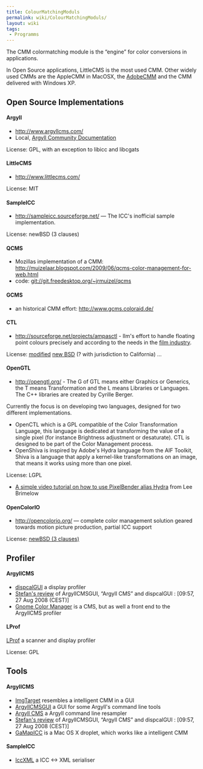 ```yaml
---
title: ColourMatchingModuls
permalink: wiki/ColourMatchingModuls/
layout: wiki
tags:
 - Programms
---
```


The CMM colormatching module is the “engine” for color conversions in
applications.

In Open Source applications, LittleCMS is the most used CMM. Other
widely used CMMs are the AppleCMM in MacOSX, the
[AdobeCMM](http://labs.adobe.com/downloads/cmm.html) and the CMM
delivered with Windows XP.

Open Source Implementations
---------------------------

#### Argyll

-   <http://www.argyllcms.com/>
-   Local, [Argyll Community
    Documentation](/wiki/Argyll_Community_Documentation "wikilink")

License: GPL, with an exception to libicc and libcgats

#### LittleCMS

-   <http://www.littlecms.com/>

License: MIT

#### SampleICC

-   <http://sampleicc.sourceforge.net/> — The ICC's inofficial sample
    implementation.

License: newBSD (3 clauses)

#### QCMS

-   Mozillas implementation of a CMM:
    <http://muizelaar.blogspot.com/2009/06/qcms-color-management-for-web.html>
-   code: <git://git.freedesktop.org/~jrmuizel/qcms>

#### GCMS

-   an historical CMM effort: <http://www.gcms.coloraid.de/>

#### CTL

-   <http://sourceforge.net/projects/ampasctl> - Ilm's effort to handle
    floating point colours precisely and according to the needs in the
    [film industry](http://www.oscars.org/council/ctl.html).

License: [modified](http://savannah.gnu.org/task/?6171) [new
BSD](http://www.opensource.org/licenses/bsd-license.php) (? with
jurisdiction to California) ...

#### OpenGTL

-   <http://opengtl.org/> - The G of GTL means either Graphics or
    Generics, the T means Transformation and the L means Libraries or
    Languages. The C++ libraries are created by Cyrille Berger.

Currently the focus is on developing two languages, designed for two
different implementations.

-   OpenCTL which is a GPL compatible of the Color Transformation
    Language, this language is dedicated at transforming the value of a
    single pixel (for instance Brightness adjustment or desaturate). CTL
    is designed to be part of the Color Management process.
-   OpenShiva is inspired by Adobe's Hydra language from the AIF
    Toolkit, Shiva is a language that apply a kernel-like
    transformations on an image, that means it works using more than one
    pixel.

License: LGPL

-   [A simple video tutorial on how to use PixelBender alias
    Hydra](http://www.gotoandlearn.com/play?id=83) from Lee Brimelow

#### OpenColorIO

-   <http://opencolorio.org/> — complete color management solution
    geared towards motion picture production, partial ICC support

License: [newBSD (3 clauses)](http://opencolorio.org/License.html)

Profiler
--------

#### ArgyllCMS

-   [dispcalGUI](http://hoech.net/dispcalGUI/) a display profiler
-   [Stefan's review](http://colorhacks.blogspot.com/) of ArgyllCMSGUI,
    “Argyll CMS” and dispcalGUI : \[09:57, 27 Aug 2008 (CEST)\]
-   [Gnome Color Manager](http://live.gnome.org/GnomeColorManager) is a
    CMS, but as well a front end to the ArgyllCMS profiler

#### LProf

[LProf](http://lprof.sourceforge.net/) a scanner and display profiler

License: GPL

Tools
-----

#### ArgyllCMS

-   [ImgTarget](http://www.blackfiveimaging.co.uk/index.php?article=02Software%2F02ImgTarget)
    resembles a intelligent CMM in a GUI
-   [ArgyllCMSGUI](http://www.digifab.com/ArgyllCMSGUI/) a GUI for some
    Argyll's command line tools
-   [Argyll CMS](http://x3.ntf.uni-lj.si/~gojc/ArgyllCMS_GUI/) a Argyll
    command line resampler
-   [Stefan's review](http://colorhacks.blogspot.com/) of ArgyllCMSGUI,
    “Argyll CMS” and dispcalGUI : \[09:57, 27 Aug 2008 (CEST)\]
-   [GaMapICC](http://digitalproof.info/gamapicc/) is a Mac OS X
    droplet, which works like a intelligent CMM

#### SampleICC

-   [IccXML](http://iccxml.sf.net) a ICC &lt;-&gt; XML serialiser

